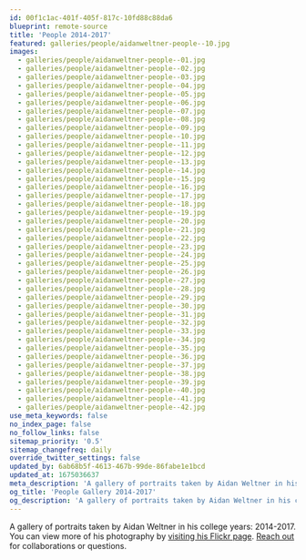 ```yaml
---
id: 00f1c1ac-401f-405f-817c-10fd88c88da6
blueprint: remote-source
title: 'People 2014-2017'
featured: galleries/people/aidanweltner-people--10.jpg
images:
  - galleries/people/aidanweltner-people--01.jpg
  - galleries/people/aidanweltner-people--02.jpg
  - galleries/people/aidanweltner-people--03.jpg
  - galleries/people/aidanweltner-people--04.jpg
  - galleries/people/aidanweltner-people--05.jpg
  - galleries/people/aidanweltner-people--06.jpg
  - galleries/people/aidanweltner-people--07.jpg
  - galleries/people/aidanweltner-people--08.jpg
  - galleries/people/aidanweltner-people--09.jpg
  - galleries/people/aidanweltner-people--10.jpg
  - galleries/people/aidanweltner-people--11.jpg
  - galleries/people/aidanweltner-people--12.jpg
  - galleries/people/aidanweltner-people--13.jpg
  - galleries/people/aidanweltner-people--14.jpg
  - galleries/people/aidanweltner-people--15.jpg
  - galleries/people/aidanweltner-people--16.jpg
  - galleries/people/aidanweltner-people--17.jpg
  - galleries/people/aidanweltner-people--18.jpg
  - galleries/people/aidanweltner-people--19.jpg
  - galleries/people/aidanweltner-people--20.jpg
  - galleries/people/aidanweltner-people--21.jpg
  - galleries/people/aidanweltner-people--22.jpg
  - galleries/people/aidanweltner-people--23.jpg
  - galleries/people/aidanweltner-people--24.jpg
  - galleries/people/aidanweltner-people--25.jpg
  - galleries/people/aidanweltner-people--26.jpg
  - galleries/people/aidanweltner-people--27.jpg
  - galleries/people/aidanweltner-people--28.jpg
  - galleries/people/aidanweltner-people--29.jpg
  - galleries/people/aidanweltner-people--30.jpg
  - galleries/people/aidanweltner-people--31.jpg
  - galleries/people/aidanweltner-people--32.jpg
  - galleries/people/aidanweltner-people--33.jpg
  - galleries/people/aidanweltner-people--34.jpg
  - galleries/people/aidanweltner-people--35.jpg
  - galleries/people/aidanweltner-people--36.jpg
  - galleries/people/aidanweltner-people--37.jpg
  - galleries/people/aidanweltner-people--38.jpg
  - galleries/people/aidanweltner-people--39.jpg
  - galleries/people/aidanweltner-people--40.jpg
  - galleries/people/aidanweltner-people--41.jpg
  - galleries/people/aidanweltner-people--42.jpg
use_meta_keywords: false
no_index_page: false
no_follow_links: false
sitemap_priority: '0.5'
sitemap_changefreq: daily
override_twitter_settings: false
updated_by: 6ab68b5f-4613-467b-99de-86fabe1e1bcd
updated_at: 1675036637
meta_description: 'A gallery of portraits taken by Aidan Weltner in his college years: 2014-2017.'
og_title: 'People Gallery 2014-2017'
og_description: 'A gallery of portraits taken by Aidan Weltner in his college years: 2014-2017.'
---
```

A gallery of portraits taken by Aidan Weltner in his college years: 2014-2017. You can view more of his photography by [visiting his Flickr page](https://www.flickr.com/people/aidanweltner/). [Reach out](/contact) for collaborations or questions.